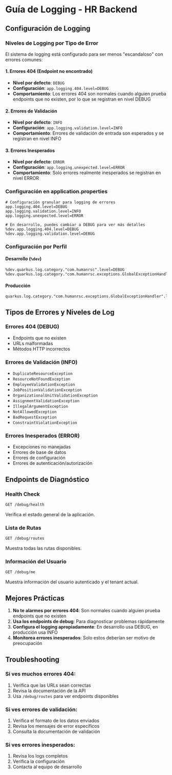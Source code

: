 # Guía de Logging - HR Backend

## Configuración de Logging

### Niveles de Logging por Tipo de Error

El sistema de logging está configurado para ser menos "escandaloso" con errores comunes:

#### 1. Errores 404 (Endpoint no encontrado)
- **Nivel por defecto**: `DEBUG`
- **Configuración**: `app.logging.404.level=DEBUG`
- **Comportamiento**: Los errores 404 son normales cuando alguien prueba endpoints que no existen, por lo que se registran en nivel DEBUG

#### 2. Errores de Validación
- **Nivel por defecto**: `INFO`
- **Configuración**: `app.logging.validation.level=INFO`
- **Comportamiento**: Errores de validación de entrada son esperados y se registran en nivel INFO

#### 3. Errores Inesperados
- **Nivel por defecto**: `ERROR`
- **Configuración**: `app.logging.unexpected.level=ERROR`
- **Comportamiento**: Solo errores realmente inesperados se registran en nivel ERROR

### Configuración en application.properties

```properties
# Configuración granular para logging de errores
app.logging.404.level=DEBUG
app.logging.validation.level=INFO
app.logging.unexpected.level=ERROR

# En desarrollo, puedes cambiar a DEBUG para ver más detalles
%dev.app.logging.404.level=DEBUG
%dev.app.logging.validation.level=DEBUG
```

### Configuración por Perfil

#### Desarrollo (`%dev`)
```properties
%dev.quarkus.log.category."com.humanrsc".level=DEBUG
%dev.quarkus.log.category."com.humanrsc.exceptions.GlobalExceptionHandler".level=DEBUG
```

#### Producción
```properties
quarkus.log.category."com.humanrsc.exceptions.GlobalExceptionHandler".level=INFO
```

## Tipos de Errores y Niveles de Log

### Errores 404 (DEBUG)
- Endpoints que no existen
- URLs malformadas
- Métodos HTTP incorrectos

### Errores de Validación (INFO)
- `DuplicateResourceException`
- `ResourceNotFoundException`
- `EmployeeValidationException`
- `JobPositionValidationException`
- `OrganizationalUnitValidationException`
- `AssignmentValidationException`
- `IllegalArgumentException`
- `NotAllowedException`
- `BadRequestException`
- `ConstraintViolationException`

### Errores Inesperados (ERROR)
- Excepciones no manejadas
- Errores de base de datos
- Errores de configuración
- Errores de autenticación/autorización

## Endpoints de Diagnóstico

### Health Check
```bash
GET /debug/health
```
Verifica el estado general de la aplicación.

### Lista de Rutas
```bash
GET /debug/routes
```
Muestra todas las rutas disponibles.

### Información del Usuario
```bash
GET /debug/me
```
Muestra información del usuario autenticado y el tenant actual.

## Mejores Prácticas

1. **No te alarmes por errores 404**: Son normales cuando alguien prueba endpoints que no existen
2. **Usa los endpoints de debug**: Para diagnosticar problemas rápidamente
3. **Configura el logging apropiadamente**: En desarrollo usa DEBUG, en producción usa INFO
4. **Monitorea errores inesperados**: Solo estos deberían ser motivo de preocupación

## Troubleshooting

### Si ves muchos errores 404:
1. Verifica que las URLs sean correctas
2. Revisa la documentación de la API
3. Usa `/debug/routes` para ver endpoints disponibles

### Si ves errores de validación:
1. Verifica el formato de los datos enviados
2. Revisa los mensajes de error específicos
3. Consulta la documentación de validación

### Si ves errores inesperados:
1. Revisa los logs completos
2. Verifica la configuración
3. Contacta al equipo de desarrollo
